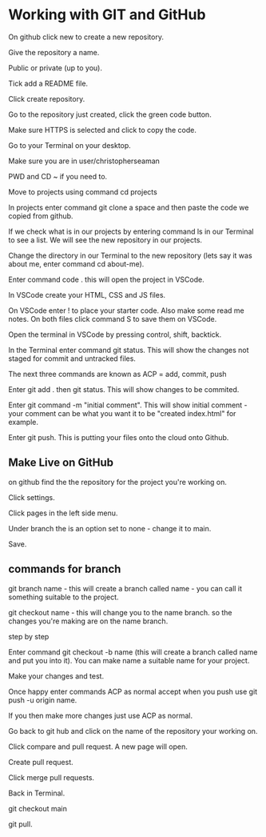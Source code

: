 
# Working with GIT and GitHub

On github click new to create a new repository.

Give the repository a name.

Public or private (up to you).

Tick add a README file.

Click create repository.

Go to the repository just created, click the green code button.

Make sure HTTPS is selected and click to copy the code.

Go to your Terminal on your desktop.

Make sure you are in user/christopherseaman

PWD and CD ~ if you need to.

Move to projects using command cd projects

In projects enter command git clone a space and then paste the code we copied from github.

If we check what is in our projects by entering command ls in our Terminal to see a list. We will see the new repository in our projects.

Change the directory in our Terminal to the new repository (lets say it was about me, enter command cd about-me).

Enter command code . this will open the project in VSCode.

In VSCode create your HTML, CSS and JS files.

On VSCode enter ! to place your starter code. Also make some read me notes. On both files click command S to save them on VSCode.

Open the terminal in VSCode by pressing control, shift, backtick.

In the Terminal enter command git status. This will show the changes not staged for commit and untracked files.

The next three commands are known as ACP = add, commit, push

Enter git add . then git status. This will show changes to be commited.

Enter git command -m "initial comment". This will show initial comment - your comment can be what you want it to be "created index.html" for example.

Enter git push. This is putting your files onto the cloud onto Github.



## Make Live on GitHub

on github find the the repository for the project you're working on. 

Click settings.

Click pages in the left side menu.

Under branch the is an option set to none - change it to main.

Save.



## commands for branch

git branch name - this will create a branch called name - you can call it something suitable to the project.

git checkout name - this will change you to the name branch. so the changes you're making are on the name branch.

step by step

Enter command git checkout -b name (this will create a branch called name and put you into it). You can make name a suitable name for your project.

Make your changes and test.

Once happy enter commands ACP as normal accept when you push use git push -u origin name. 

If you then make more changes just use ACP as normal.

Go back to git hub and click on the name of the repository your working on.

Click compare and pull request. A new page will open.

Create pull request.

Click merge pull requests.

Back in Terminal.

git checkout main

git pull.




















